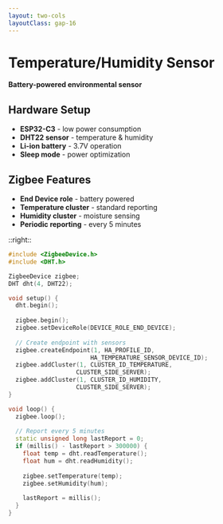 ```yaml
---
layout: two-cols
layoutClass: gap-16
---
```


# Temperature/Humidity Sensor

**Battery-powered environmental sensor**

## Hardware Setup
- **ESP32-C3** - low power consumption
- **DHT22 sensor** - temperature & humidity
- **Li-ion battery** - 3.7V operation
- **Sleep mode** - power optimization

## Zigbee Features
- **End Device role** - battery powered
- **Temperature cluster** - standard reporting
- **Humidity cluster** - moisture sensing
- **Periodic reporting** - every 5 minutes

::right::

```cpp
#include <ZigbeeDevice.h>
#include <DHT.h>

ZigbeeDevice zigbee;
DHT dht(4, DHT22);

void setup() {
  dht.begin();
  
  zigbee.begin();
  zigbee.setDeviceRole(DEVICE_ROLE_END_DEVICE);
  
  // Create endpoint with sensors
  zigbee.createEndpoint(1, HA_PROFILE_ID, 
                       HA_TEMPERATURE_SENSOR_DEVICE_ID);
  zigbee.addCluster(1, CLUSTER_ID_TEMPERATURE, 
                   CLUSTER_SIDE_SERVER);
  zigbee.addCluster(1, CLUSTER_ID_HUMIDITY, 
                   CLUSTER_SIDE_SERVER);
}

void loop() {
  zigbee.loop();
  
  // Report every 5 minutes
  static unsigned long lastReport = 0;
  if (millis() - lastReport > 300000) {
    float temp = dht.readTemperature();
    float hum = dht.readHumidity();
    
    zigbee.setTemperature(temp);
    zigbee.setHumidity(hum);
    
    lastReport = millis();
  }
}
``` 
